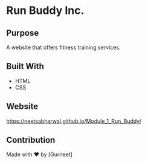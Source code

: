 # Run Buddy Inc.

## Purpose
A website that offers fitness training services.

## Built With
* HTML
* CSS

## Website
https://neetsabharwal.github.io/Module_1_Run_Buddy/

## Contribution
Made with ❤️ by [Gurneet]